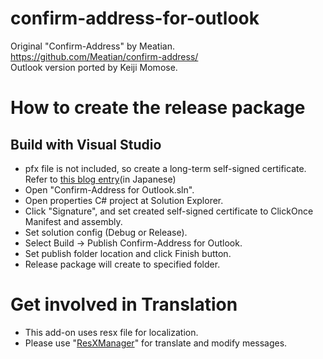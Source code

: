 ﻿# confirm-address-for-outlook #

Original "Confirm-Address" by Meatian. https://github.com/Meatian/confirm-address/  
Outlook version ported by Keiji Momose.

# How to create the release package #

## Build with Visual Studio ##

* pfx file is not included, so create a long-term self-signed certificate. Refer to [this blog entry](https://mseeeen.msen.jp/code-signing-certificate/)(in Japanese)
* Open "Confirm-Address for Outlook.sln".
* Open properties C# project at Solution Explorer.
* Click "Signature", and set created self-signed certificate to ClickOnce Manifest and assembly.
* Set solution config (Debug or Release).
* Select Build -> Publish Confirm-Address for Outlook.
* Set publish folder location and click Finish button.
* Release package will create to specified folder.

# Get involved in Translation #

* This add-on uses resx file for localization.
* Please use "[ResXManager](https://marketplace.visualstudio.com/items?itemName=TomEnglert.ResXManager)" for translate and modify messages.